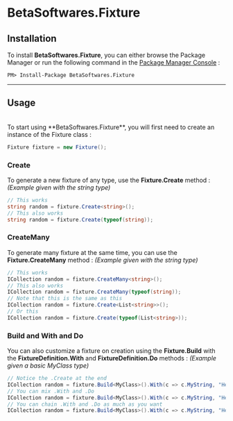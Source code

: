# BetaSoftwares.Fixture

## **Installation**
To install **BetaSoftwares.Fixture**, you can either browse the Package Manager or run the following command in the <a href='#https://docs.microsoft.com/fr-fr/nuget/tools/package-manager-console'>Package Manager Console</a> :

```
PM> Install-Package BetaSoftwares.Fixture
```

<hr>

## **Usage**
<br>
To start using **BetaSoftwares.Fixture**, you will first need to create an instance of the Fixture class :

```cs
Fixture fixture = new Fixture();
```

 ### **Create**
 To generate a new fixture of any type, use the **Fixture.Create** method :
*(Example given with the string type)*

 ```cs
 // This works
 string random = fixture.Create<string>();
 // This also works
 string random = fixture.Create(typeof(string));
 ```

### **CreateMany**
To generate many fixture at the same time, you can use the **Fixture.CreateMany** method : *(Example given with the string type)*

```cs
// This works
ICollection random = fixture.CreateMany<string>();
// This also works
ICollection random = fixture.CreateMany(typeof(string));
// Note that this is the same as this
ICollection random = fixture.Create<List<string>>();
// Or this
ICollection random = fixture.Create(typeof(List<string>));
```

### **Build** and  **With** and **Do**
You can also customize a fixture on creation using the **Fixture.Build** with the  **FixtureDefinition.With** and **FixtureDefinition.Do** methods : *(Example given a basic MyClass type)*

```cs
// Notice the .Create at the end
ICollection random = fixture.Build<MyClass>().With(c => c.MyString, "Hello world").Create();
// You can mix .With and .Do
ICollection random = fixture.Build<MyClass>().With(c => c.MyString, "Hello world").Do(c => c.MyList.Clear()).Create();
// You can chain .With and .Do as much as you want
ICollection random = fixture.Build<MyClass>().With(c => c.MyString, "Hello world").Do(c => c.MyList.Clear()).With(c => c.MyInteger, 42).Create();
```
